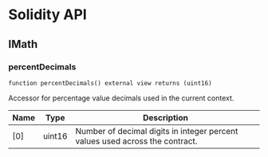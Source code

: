 # Solidity API

## IMath

### percentDecimals

```solidity
function percentDecimals() external view returns (uint16)
```

Accessor for percentage value decimals used in the current context.

| Name | Type | Description |
| ---- | ---- | ----------- |
| [0] | uint16 | Number of decimal digits in integer percent values used across the contract. |

